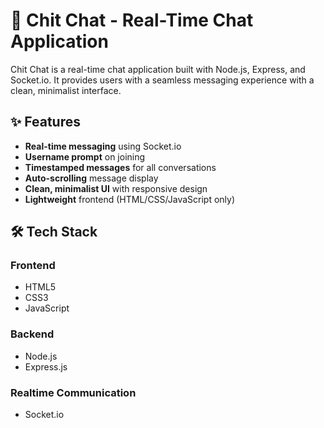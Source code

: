 # 💬 Chit Chat - Real-Time Chat Application

Chit Chat is a real-time chat application built with Node.js, Express, and Socket.io. It provides users with a seamless messaging experience with a clean, minimalist interface.

## ✨ Features
- **Real-time messaging** using Socket.io
- **Username prompt** on joining
- **Timestamped messages** for all conversations
- **Auto-scrolling** message display
- **Clean, minimalist UI** with responsive design
- **Lightweight** frontend (HTML/CSS/JavaScript only)

## 🛠️ Tech Stack
### Frontend
- HTML5
- CSS3
- JavaScript

### Backend
- Node.js
- Express.js

### Realtime Communication
- Socket.io


